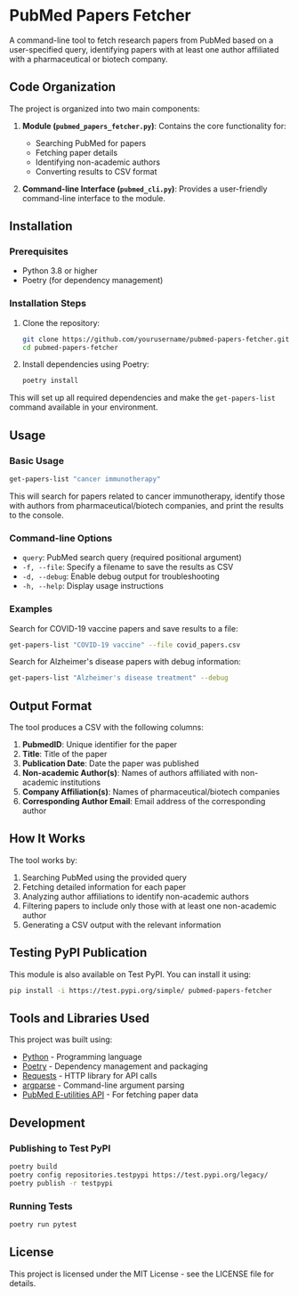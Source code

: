 # PubMed Papers Fetcher

A command-line tool to fetch research papers from PubMed based on a user-specified query, identifying papers with at least one author affiliated with a pharmaceutical or biotech company.

## Code Organization

The project is organized into two main components:

1. **Module (`pubmed_papers_fetcher.py`)**: Contains the core functionality for:
   - Searching PubMed for papers
   - Fetching paper details
   - Identifying non-academic authors
   - Converting results to CSV format

2. **Command-line Interface (`pubmed_cli.py`)**: Provides a user-friendly command-line interface to the module.

## Installation

### Prerequisites

- Python 3.8 or higher
- Poetry (for dependency management)

### Installation Steps

1. Clone the repository:
   ```bash
   git clone https://github.com/yourusername/pubmed-papers-fetcher.git
   cd pubmed-papers-fetcher
   ```

2. Install dependencies using Poetry:
   ```bash
   poetry install
   ```

This will set up all required dependencies and make the `get-papers-list` command available in your environment.

## Usage

### Basic Usage

```bash
get-papers-list "cancer immunotherapy"
```

This will search for papers related to cancer immunotherapy, identify those with authors from pharmaceutical/biotech companies, and print the results to the console.

### Command-line Options

- `query`: PubMed search query (required positional argument)
- `-f, --file`: Specify a filename to save the results as CSV
- `-d, --debug`: Enable debug output for troubleshooting
- `-h, --help`: Display usage instructions

### Examples

Search for COVID-19 vaccine papers and save results to a file:
```bash
get-papers-list "COVID-19 vaccine" --file covid_papers.csv
```

Search for Alzheimer's disease papers with debug information:
```bash
get-papers-list "Alzheimer's disease treatment" --debug
```

## Output Format

The tool produces a CSV with the following columns:

1. **PubmedID**: Unique identifier for the paper
2. **Title**: Title of the paper
3. **Publication Date**: Date the paper was published
4. **Non-academic Author(s)**: Names of authors affiliated with non-academic institutions
5. **Company Affiliation(s)**: Names of pharmaceutical/biotech companies
6. **Corresponding Author Email**: Email address of the corresponding author

## How It Works

The tool works by:
1. Searching PubMed using the provided query
2. Fetching detailed information for each paper
3. Analyzing author affiliations to identify non-academic authors
4. Filtering papers to include only those with at least one non-academic author
5. Generating a CSV output with the relevant information

## Testing PyPI Publication

This module is also available on Test PyPI. You can install it using:

```bash
pip install -i https://test.pypi.org/simple/ pubmed-papers-fetcher
```

## Tools and Libraries Used

This project was built using:

- [Python](https://www.python.org/) - Programming language
- [Poetry](https://python-poetry.org/) - Dependency management and packaging
- [Requests](https://requests.readthedocs.io/) - HTTP library for API calls
- [argparse](https://docs.python.org/3/library/argparse.html) - Command-line argument parsing
- [PubMed E-utilities API](https://www.ncbi.nlm.nih.gov/books/NBK25500/) - For fetching paper data

## Development

### Publishing to Test PyPI

```bash
poetry build
poetry config repositories.testpypi https://test.pypi.org/legacy/
poetry publish -r testpypi
```

### Running Tests

```bash
poetry run pytest
```

## License

This project is licensed under the MIT License - see the LICENSE file for details.